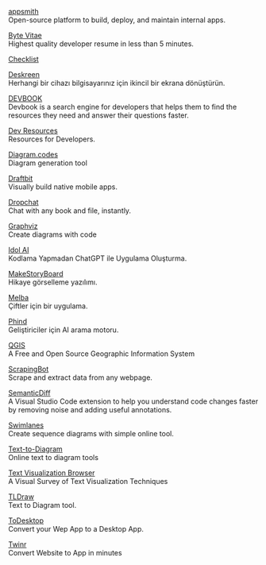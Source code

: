 <p>
<a href="https://github.com/appsmithorg/appsmith">appsmith</a>
<br>Open-source platform to build, deploy, and maintain internal apps.
</p> 
<p>
<a href="https://bytevitae.com/">Byte Vitae</a>
<br>Highest quality developer resume in less than 5 minutes.
</p>
<p>
<a href="https://checklist.atolye15.com/">Checklist</a>
</p>
<p>
<a href="https://deskreen.com/lang-en">Deskreen</a>
<br>Herhangi bir cihazı bilgisayarınız için ikincil bir ekrana dönüştürün.
</p>
<p>
<a href="https://usedevbook.com/">DEVBOOK</a>
<br>Devbook is a search engine for developers that helps them to find the resources they need and answer their questions faster.
</p> 
<p>
<a href="https://devresourc.es/">Dev Resources</a>
<br>Resources for Developers.
</p> 
<p>
<a href="https://www.diagram.codes/">Diagram.codes</a>
<br>Diagram generation tool
</p> 
<p>
<a href="https://draftbit.com/">Draftbit</a>
<br>Visually build native mobile apps.
</p>
<p>
<a href="https://app.dropchat.co/">Dropchat</a>
<br>Chat with any book and file, instantly.
</p>
<p>
<a href="https://ncona.com/2020/06/create-diagrams-with-code-using-graphviz/?utm_source=hackernewsletter&utm_medium=email&utm_term=code">Graphviz</a>
<br>Create diagrams with code
</p> 
<p>
<a href="https://idolapp.io/ai">Idol AI</a>
<br>Kodlama Yapmadan ChatGPT ile Uygulama Oluşturma.                               
</p>
<p>
<a href="https://makestoryboard.com/">MakeStoryBoard</a>
<br>Hikaye görselleme yazılımı.                                  
</p>
<p>
<a href="https://en.melba.app/">Melba</a>
<br>Çiftler için bir uygulama.                                  
</p>
<p>
<a href="https://www.phind.com/">Phind</a>
<br>Geliştiriciler için AI arama motoru.
</p> 
<p>
<a href="https://chollinger.com/blog/2023/01/qgis-is-the-mapping-software-you-didnt-know-you-needed/?utm_source=dailytechdigest&utm_medium&utm_campaign=1520">QGIS</a>
<br>A Free and Open Source Geographic Information System
</p> 
<p>
<a href="https://www.scraping-bot.io/">ScrapingBot</a>
<br>Scrape and extract data from any webpage.
</p> 
<p>
<a href="https://semanticdiff.com/">SemanticDiff</a>
<br>A Visual Studio Code extension to help you understand code changes faster by removing noise and adding useful annotations.
</p> 
<p>
<a href="https://swimlanes.io/?utm_source=hackernewsletter&utm_medium=email&utm_term=show_hn">Swimlanes</a>
<br>Create sequence diagrams with simple online tool.
</p> 
<p>
<a href="https://smusamashah.github.io/text-to-diagram">Text-to-Diagram</a>
<br>Online text to diagram tools
</p> 
<p>
<a href="https://textvis.lnu.se/">Text Visualization Browser</a>
<br>A Visual Survey of Text Visualization Techniques
</p> 
<p>
<a href="https://tldraw.dev/">TLDraw</a>
<br>Text to Diagram tool.
</p> 
<p>
<a href="https://www.todesktop.com/">ToDesktop</a>
<br>Convert your Wep App to a Desktop App.
</p>
<p>
<a href="https://twinr.dev/">Twinr</a>
<br>Convert Website to App in minutes
</p> 
